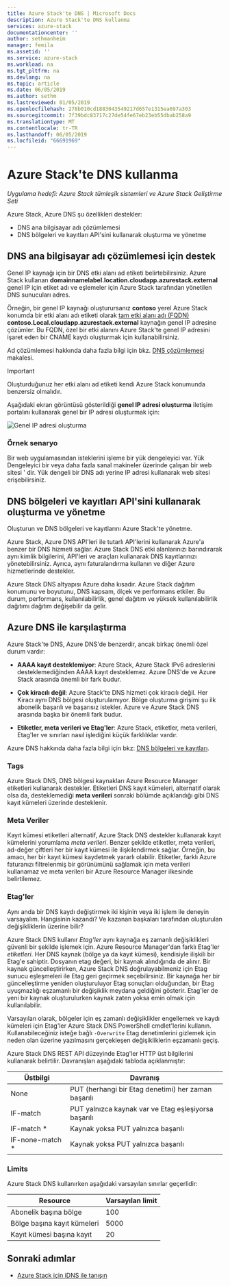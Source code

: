 ```yaml
---
title: Azure Stack'te DNS | Microsoft Docs
description: Azure Stack'te DNS kullanma
services: azure-stack
documentationcenter: ''
author: sethmanheim
manager: femila
ms.assetid: ''
ms.service: azure-stack
ms.workload: na
ms.tgt_pltfrm: na
ms.devlang: na
ms.topic: article
ms.date: 06/05/2019
ms.author: sethm
ms.lastreviewed: 01/05/2019
ms.openlocfilehash: 278b010cd1883043549217d657e1315ea697a303
ms.sourcegitcommit: 7f39bdc83717c27de54fe67eb23eb55dbab258a9
ms.translationtype: MT
ms.contentlocale: tr-TR
ms.lasthandoff: 06/05/2019
ms.locfileid: "66691969"
---
```

# <a name="using-dns-in-azure-stack"></a>Azure Stack'te DNS kullanma

*Uygulama hedefi: Azure Stack tümleşik sistemleri ve Azure Stack Geliştirme Seti*

Azure Stack, Azure DNS şu özellikleri destekler:

* DNS ana bilgisayar adı çözümlemesi
* DNS bölgeleri ve kayıtları API'sini kullanarak oluşturma ve yönetme

## <a name="support-for-dns-hostname-resolution"></a>DNS ana bilgisayar adı çözümlemesi için destek

Genel IP kaynağı için bir DNS etki alanı ad etiketi belirtebilirsiniz. Azure Stack kullanan **domainnamelabel.location.cloudapp.azurestack.external** genel IP için etiket adı ve eşlemeler için Azure Stack tarafından yönetilen DNS sunucuları adres.

Örneğin, bir genel IP kaynağı oluşturursanız **contoso** yerel Azure Stack konumda bir etki alanı adı etiketi olarak [tam etki alanı adı (FQDN)](https://en.wikipedia.org/wiki/Fully_qualified_domain_name)  **contoso.Local.cloudapp.azurestack.external** kaynağın genel IP adresine çözümler. Bu FQDN, özel bir etki alanını Azure Stack'te genel IP adresini işaret eden bir CNAME kaydı oluşturmak için kullanabilirsiniz.

Ad çözümlemesi hakkında daha fazla bilgi için bkz. [DNS çözümlemesi](/azure/dns/dns-for-azure-services?toc=%2fazure%2fvirtual-machines%2fwindows%2ftoc.json) makalesi.

> [!IMPORTANT]
> Oluşturduğunuz her etki alanı ad etiketi kendi Azure Stack konumunda benzersiz olmalıdır.

Aşağıdaki ekran görüntüsü gösterildiği **genel IP adresi oluşturma** iletişim portalını kullanarak genel bir IP adresi oluşturmak için:

![Genel IP adresi oluşturma](media/azure-stack-dns/image01.png)

### <a name="example-scenario"></a>Örnek senaryo

Bir web uygulamasından isteklerini işleme bir yük dengeleyici var. Yük Dengeleyici bir veya daha fazla sanal makineler üzerinde çalışan bir web sitesi ' dir. Yük dengeli bir DNS adı yerine IP adresi kullanarak web sitesi erişebilirsiniz.

## <a name="create-and-manage-dns-zones-and-records-using-the-api"></a>DNS bölgeleri ve kayıtları API'sini kullanarak oluşturma ve yönetme

Oluşturun ve DNS bölgeleri ve kayıtlarını Azure Stack'te yönetme.

Azure Stack, Azure DNS API'leri ile tutarlı API'lerini kullanarak Azure'a benzer bir DNS hizmeti sağlar.  Azure Stack DNS etki alanlarınızı barındırarak aynı kimlik bilgilerini, API'leri ve araçları kullanarak DNS kayıtlarınızı yönetebilirsiniz. Ayrıca, aynı faturalandırma kullanın ve diğer Azure hizmetlerinde destekler.

Azure Stack DNS altyapısı Azure daha kısadır. Azure Stack dağıtım konumunu ve boyutunu, DNS kapsam, ölçek ve performans etkiler. Bu durum, performans, kullanılabilirlik, genel dağıtım ve yüksek kullanılabilirlik dağıtımı dağıtım değişebilir da gelir.

## <a name="comparison-with-azure-dns"></a>Azure DNS ile karşılaştırma

Azure Stack'te DNS, Azure DNS'de benzerdir, ancak birkaç önemli özel durum vardır:

* **AAAA kayıt desteklemiyor**: Azure Stack, Azure Stack IPv6 adreslerini desteklemediğinden AAAA kayıt desteklemez. Azure DNS'de ve Azure Stack arasında önemli bir fark budur.

* **Çok kiracılı değil**: Azure Stack'te DNS hizmeti çok kiracılı değil. Her Kiracı aynı DNS bölgesi oluşturulamıyor. Bölge oluşturma girişimi şu ilk abonelik başarılı ve başarısız istekler. Azure ve Azure Stack DNS arasında başka bir önemli fark budur.

* **Etiketler, meta verileri ve Etag'ler**: Azure Stack, etiketler, meta verileri, Etag'ler ve sınırları nasıl işlediğini küçük farklılıklar vardır.

Azure DNS hakkında daha fazla bilgi için bkz: [DNS bölgeleri ve kayıtları](/azure/dns/dns-zones-records).

### <a name="tags"></a>Tags

Azure Stack DNS, DNS bölgesi kaynakları Azure Resource Manager etiketleri kullanarak destekler. Etiketleri DNS kayıt kümeleri, alternatif olarak olsa da, desteklemediği **meta verileri** sonraki bölümde açıklandığı gibi DNS kayıt kümeleri üzerinde desteklenir.

### <a name="metadata"></a>Meta Veriler

Kayıt kümesi etiketleri alternatif, Azure Stack DNS destekler kullanarak kayıt kümelerini yorumlama *meta verileri*. Benzer şekilde etiketler, meta verileri, ad-değer çiftleri her bir kayıt kümesi ile ilişkilendirmek sağlar. Örneğin, bu amacı, her bir kayıt kümesi kaydetmek yararlı olabilir. Etiketler, farklı Azure faturanızı filtrelenmiş bir görünümünü sağlamak için meta verileri kullanamaz ve meta verileri bir Azure Resource Manager ilkesinde belirtilemez.

### <a name="etags"></a>Etag'ler

Aynı anda bir DNS kaydı değiştirmek iki kişinin veya iki işlem ile deneyin varsayalım. Hangisinin kazandı? Ve kazanan başkaları tarafından oluşturulan değişikliklerin üzerine bilir?

Azure Stack DNS kullanır *Etag'ler* aynı kaynağa eş zamanlı değişiklikleri güvenli bir şekilde işlemek için. Azure Resource Manager'dan farklı Etag'ler *etiketleri*. Her DNS kaynak (bölge ya da kayıt kümesi), kendisiyle ilişkili bir Etag'e sahiptir. Dosyanın etag değeri, bir kaynak alındığında de alınır. Bir kaynak güncelleştirirken, Azure Stack DNS doğrulayabilmeniz için Etag sunucu eşleşmeleri ile Etag geri geçirmek seçebilirsiniz. Bir kaynağa her bir güncelleştirme yeniden oluşturuluyor Etag sonuçları olduğundan, bir Etag uyuşmazlığı eşzamanlı bir değişiklik meydana geldiğini gösterir. Etag'ler de yeni bir kaynak oluşturulurken kaynak zaten yoksa emin olmak için kullanılabilir.

Varsayılan olarak, bölgeler için eş zamanlı değişiklikler engellemek ve kaydı kümeleri için Etag'ler Azure Stack DNS PowerShell cmdlet'lerini kullanın. Kullanabileceğiniz isteğe bağlı `-Overwrite` Etag denetimlerini gizlemek için neden olan üzerine yazılmasını gerçekleşen değişikliklerin eşzamanlı geçiş.

Azure Stack DNS REST API düzeyinde Etag'ler HTTP üst bilgilerini kullanarak belirtilir. Davranışları aşağıdaki tabloda açıklanmıştır:

| Üstbilgi | Davranış|
|--------|---------|
| None   | PUT (herhangi bir Etag denetimi) her zaman başarılı|
| IF-match| PUT yalnızca kaynak var ve Etag eşleşiyorsa başarılı|
| IF-match *| Kaynak yoksa PUT yalnızca başarılı|
| IF-none-match *| Kaynak yoksa PUT yalnızca başarılı|

### <a name="limits"></a>Limits

Azure Stack DNS kullanırken aşağıdaki varsayılan sınırlar geçerlidir:

| Resource| Varsayılan limit|
|---------|--------------|
| Abonelik başına bölge| 100|
| Bölge başına kayıt kümeleri| 5000|
| Kayıt kümesi başına kayıt| 20|

## <a name="next-steps"></a>Sonraki adımlar

* [Azure Stack için iDNS ile tanışın](azure-stack-understanding-dns.md)
